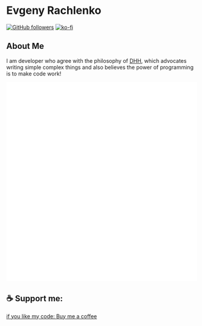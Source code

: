 # Evgeny Rachlenko

[![GitHub followers](https://img.shields.io/github/followers/rachlenko?label=Follow&style=social)](https://github.com/rachlenko/)
[![ko-fi](https://img.shields.io/badge/Support%20Me-Ko--fi-orange)](https://ko-fi.com/evgenyrachlenko)

## About Me
I am developer who agree with the philosophy of [DHH](https://en.wikipedia.org/wiki/David_Heinemeier_Hansson), which advocates writing simple complex things and also believes the power of programming is to make code work!

![Metrics](/github-metrics.svg) 

## ☕ Support me: 
[if you like my code: Buy me a coffee](https://ko-fi.com/evgenyrachlenko)


